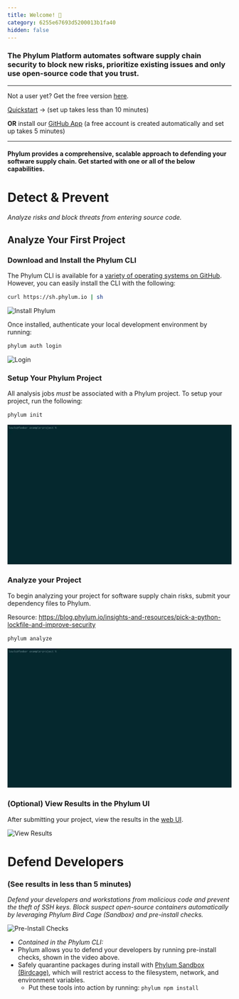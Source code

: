```yaml
---
title: Welcome! 👋
category: 6255e67693d5200013b1fa40
hidden: false
---
```


### The Phylum Platform automates software supply chain security to block new risks, prioritize existing issues and only use open-source code that you trust.
---

Not a user yet? Get the free version [here](https://app.phylum.io/register).

[Quickstart](https://docs.phylum.io/docs/quickstart) -> (set up takes less than 10 minutes)

**OR** install our [GitHub App](https://github.com/marketplace/phylum-io) (a
free account is created automatically and set up takes 5 minutes)

---

#### Phylum provides a comprehensive, scalable approach to defending your software supply chain. Get started with one or all of the below capabilities.

# Detect & Prevent

_Analyze risks and block threats from entering source code._

## Analyze Your First Project

### Download and Install the Phylum CLI

The Phylum CLI is available for a [variety of operating systems on
GitHub](https://github.com/phylum-dev/cli/releases/latest). However, you can
easily install the CLI with the following:

```sh
curl https://sh.phylum.io | sh
```

![Install Phylum](https://raw.githubusercontent.com/phylum-dev/documentation/main/assets/install-cli.webp)

Once installed, authenticate your local development environment by running:

```sh
phylum auth login
```

![Login](https://raw.githubusercontent.com/phylum-dev/documentation/main/assets/cli-login.webp)

### Setup Your Phylum Project

All analysis jobs *_must_* be associated with a Phylum project. To setup your
project, run the following:

```sh
phylum init
```

![Create Project](https://raw.githubusercontent.com/phylum-dev/documentation/main/assets/phylum-init.webp)

### Analyze your Project

To begin analyzing your project for software supply chain risks, submit your
dependency files to Phylum.

Resource: https://blog.phylum.io/insights-and-resources/pick-a-python-lockfile-and-improve-security

```sh
phylum analyze
```

![Analyze Project](https://raw.githubusercontent.com/phylum-dev/documentation/main/assets/phylum-analyze.webp)

### (Optional) View Results in the Phylum UI

After submitting your project, view the results in the [web
UI](https://app.phylum.io).

![View Results](https://raw.githubusercontent.com/phylum-dev/documentation/main/assets/ui-project.webp)

# Defend Developers

### (See results in less than 5 minutes)

_Defend your developers and workstations from malicious code and prevent the
theft of SSH keys. Block suspect open-source containers automatically by
leveraging Phylum Bird Cage (Sandbox) and pre-install checks._

![Pre-Install Checks](https://raw.githubusercontent.com/phylum-dev/documentation/main/assets/compare.webp)

- _Contained in the Phylum CLI:_
- Phylum allows you to defend your developers by running pre-install checks,
  shown in the video above.
- Safely quarantine packages during install with [Phylum Sandbox
  (Birdcage)](https://github.com/phylum-dev/birdcage), which will restrict
  access to the filesystem, network, and environment variables.
  - Put these tools into action by running: `phylum npm install`
